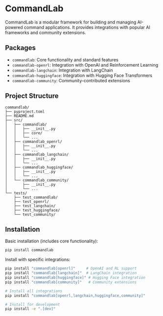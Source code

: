 # CommandLab

CommandLab is a modular framework for building and managing AI-powered command applications. It provides integrations with popular AI frameworks and community extensions.

## Packages

- `commandlab`: Core functionality and standard features
- `commandlab-openrl`: Integration with OpenAI and Reinforcement Learning
- `commandlab-langchain`: Integration with LangChain
- `commandlab-huggingface`: Integration with Hugging Face Transformers
- `commandlab-community`: Community-contributed extensions

## Project Structure

```filetree
commandlab/
├── pyproject.toml
├── README.md
├── src/
│   ├── commandlab/
│   │   ├── __init__.py
│   │   ├── core/
│   │   └── ...
│   ├── commandlab_openrl/
│   │   ├── __init__.py
│   │   └── ...
│   ├── commandlab_langchain/
│   │   ├── __init__.py
│   │   └── ...
│   ├── commandlab_huggingface/
│   │   ├── __init__.py
│   │   └── ...
│   └── commandlab_community/
│       ├── __init__.py
│       └── ...
└── tests/
    ├── test_commandlab/
    ├── test_openrl/
    ├── test_langchain/
    ├── test_huggingface/
    └── test_community/
```

## Installation

Basic installation (includes core functionality):

```bash
pip install commandlab
```

Install with specific integrations:

```bash
pip install "commandlab[openrl]"     # OpenAI and RL support
pip install "commandlab[langchain]"  # LangChain integration
pip install "commandlab[huggingface]" # Hugging Face integration
pip install "commandlab[community]"   # Community extensions

# Install all integrations
pip install "commandlab[openrl,langchain,huggingface,community]"

# Install for development
pip install -e ".[dev]"
```
